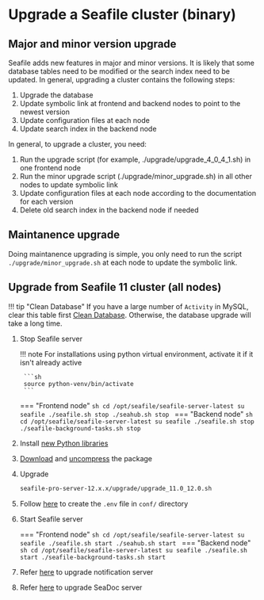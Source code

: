 # Upgrade a Seafile cluster (binary)

## Major and minor version upgrade

Seafile adds new features in major and minor versions. It is likely that some database tables need to be modified or the search index need to be updated. In general, upgrading a cluster contains the following steps:

1. Upgrade the database
2. Update symbolic link at frontend and backend nodes to point to the newest version
3. Update configuration files at each node
4. Update search index in the backend node

In general, to upgrade a cluster, you need:

1. Run the upgrade script (for example, ./upgrade/upgrade_4_0_4_1.sh) in one frontend node
2. Run the minor upgrade script (./upgrade/minor_upgrade.sh) in all other nodes to update symbolic link
3. Update configuration files at each node according to the documentation for each version
4. Delete old search index in the backend node if needed

## Maintanence upgrade

Doing maintanence upgrading is simple, you only need to run the script `./upgrade/minor_upgrade.sh` at each node to update the symbolic link.

## Upgrade from Seafile 11 cluster (all nodes)

!!! tip "Clean Database"
    If you have a large number of `Activity` in MySQL, clear this table first [Clean Database](../../administration/clean_database). Otherwise, the database upgrade will take a long time.

1. Stop Seafile server

    !!! note
        For installations using python virtual environment, activate it if it isn't already active

        ```sh 
        source python-venv/bin/activate
        ```

    === "Frontend node"
        ```sh
        cd /opt/seafile/seafile-server-latest
        su seafile
        ./seafile.sh stop
        ./seahub.sh stop
        ```
    === "Backend node"
        ```sh
        cd /opt/seafile/seafile-server-latest
        su seafile
        ./seafile.sh stop
        ./seafile-background-tasks.sh stop
        ```

2. Install [new Python libraries](./upgrade_notes_for_12.0.x.md#new-python-libraries)

3. [Download](../setup_binary/installation_pro.md#downloading-the-install-package) and [uncompress](../setup_binary/installation_pro.md#uncompressing-the-package) the package

4. Upgrade 

    ```sh
    seafile-pro-server-12.x.x/upgrade/upgrade_11.0_12.0.sh
    ```

5. Follow [here](./upgrade_notes_for_12.0.x.md#3-create-the-env-file-in-conf-directory) to create the `.env` file in `conf/` directory

6. Start Seafile server

    === "Frontend node"
        ```sh
        cd /opt/seafile/seafile-server-latest
        su seafile
        ./seafile.sh start
        ./seahub.sh start
        ```
    === "Backend node"
        ```sh
        cd /opt/seafile/seafile-server-latest
        su seafile
        ./seafile.sh start
        ./seafile-background-tasks.sh start
        ```

7. Refer [here](./upgrade_notes_for_12.0.x.md#5-upgrade-notification-server) to upgrade notification server

8. Refer [here](./upgrade_notes_for_12.0.x.md#upgrade-seadoc-from-08-to-10) to upgrade SeaDoc server
